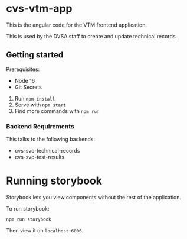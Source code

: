 # cvs-vtm-app

This is the angular code for the VTM frontend application.

This is used by the DVSA staff to create and update technical records.

## Getting started

Prerequisites:
* Node 16
* Git Secrets

1. Run `npm install`
2. Serve with `npm start`
3. Find more commands with `npm run`

### Backend Requirements

This talks to the following backends:
* cvs-svc-technical-records
* cvs-svc-test-results

# Running storybook

Storybook lets you view components without the rest of the application.

To run storybook:

`npm run storybook`

Then view it on `localhost:6006`.
